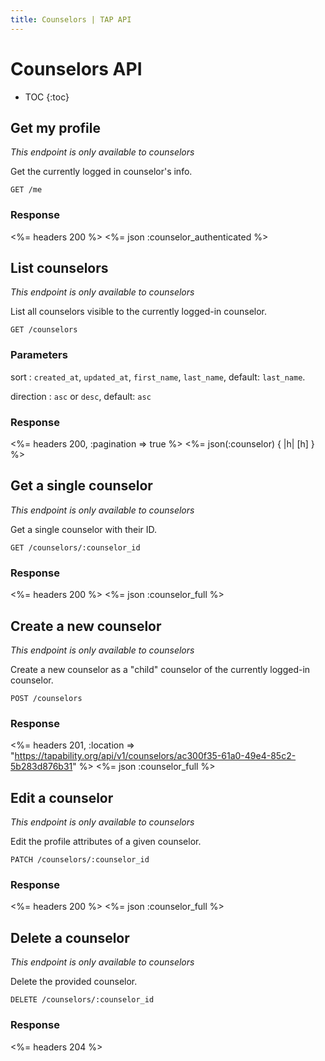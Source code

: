 ```yaml
---
title: Counselors | TAP API
---
```


# Counselors API

* TOC
{:toc}

## Get my profile

_This endpoint is only available to counselors_

Get the currently logged in counselor's info.

    GET /me

### Response

<%= headers 200 %>
<%= json :counselor_authenticated %>

## List counselors

_This endpoint is only available to counselors_

List all counselors visible to the currently logged-in counselor.

    GET /counselors

### Parameters

sort
: `created_at`, `updated_at`, `first_name`, `last_name`, default: `last_name`.

direction
: `asc` or `desc`, default: `asc`

### Response

<%= headers 200, :pagination => true %>
<%= json(:counselor) { |h| [h] } %>

## Get a single counselor

_This endpoint is only available to counselors_

Get a single counselor with their ID.

    GET /counselors/:counselor_id

### Response

<%= headers 200 %>
<%= json :counselor_full %>

## Create a new counselor

_This endpoint is only available to counselors_

Create a new counselor as a "child" counselor of the currently
logged-in counselor.

    POST /counselors

### Response

<%= headers 201, :location => "https://tapability.org/api/v1/counselors/ac300f35-61a0-49e4-85c2-5b283d876b31" %>
<%= json :counselor_full %>

## Edit a counselor

_This endpoint is only available to counselors_

Edit the profile attributes of a given counselor.

    PATCH /counselors/:counselor_id

### Response

<%= headers 200 %>
<%= json :counselor_full %>

## Delete a counselor

_This endpoint is only available to counselors_

Delete the provided counselor.

    DELETE /counselors/:counselor_id

### Response

<%= headers 204 %>
